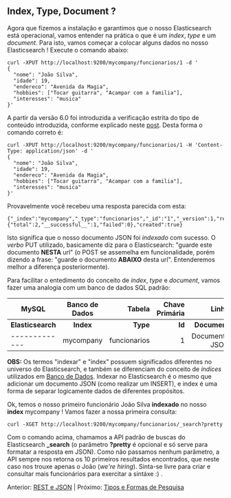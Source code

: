 ## Index, Type, Document ?

Agora que fizemos a instalação e garantimos que o nosso Elasticsearch está operacional, vamos entender na prática o que é um _index_, _type_ e um _document_. Para isto, vamos começar a colocar alguns dados no nosso Elasticsearch ! Execute o comando abaixo:

```
curl -XPUT http://localhost:9200/mycompany/funcionarios/1 -d '
{
  "nome": "João Silva",
  "idade": 19,
  "endereco": "Avenida da Magia",
  "hobbies": ["Tocar guitarra", "Acampar com a familia"],
  "interesses": "musica"
}'
```

A partir da versão 6.0 foi introduzida a verificação estrita do tipo de conteúdo introduzida, conforme explicado neste [post](https://www.elastic.co/blog/strict-content-type-checking-for-elasticsearch-rest-requests). Desta forma o comando correto é:

```
curl -XPUT http://localhost:9200/mycompany/funcionarios/1 -H 'Content-Type: application/json' -d '
{
  "nome": "João Silva",
  "idade": 19,
  "endereco": "Avenida da Magia",
  "hobbies": ["Tocar guitarra", "Acampar com a familia"],
  "interesses": "musica"
}'
```

Provavelmente você recebeu uma resposta parecida com esta:

```
{"_index":"mycompany","_type":"funcionarios","_id":"1","_version":1,"result":"created","_shards":{"total":2,"__successful__":1,"failed":0},"created":true}
```

Isto significa que o nosso documento JSON foi _indexado_ com sucesso. O _verbo_ PUT utilizado, basicamente diz para o Elasticsearch: "guarde este documento __NESTA__ url" (o POST se assemelha em funcionalidade, porém dizendo a frase: "guarde o documento __ABAIXO__ desta url". Entenderemos melhor a diferença posteriormente).

Para facilitar o entedimento do conceito de _index_, _type_ e _document_, vamos fazer uma analogia com um banco de dados SQL padrão:

| MySQL        | Banco de Dados | Tabela  | Chave Primária | Linha | Coluna
| ------------- |:-------------:| -----:|-----:|-----:|-----:|
| __Elasticsearch__        | __Index__           | __Type__  | __Id__ | __Document__ | __Field__
| ------------- | mycompany| funcionarios|1|Documento JSON|nome, idade...|


__OBS:__ Os termos "indexar" e "index" possuem significados diferentes no universo do Elasticsearch, e também se diferenciam do conceito de _índices_ utilizados em [Banco de Dados](https://pt.wikipedia.org/wiki/%C3%8Dndice_(estruturas_de_dados)). Indexar no Elasticsearch é o mesmo que adicionar um documento JSON (como realizar um INSERT), e index é uma forma de separar logicamente dados de diferentes propósitos.

Ok, temos o nosso primeiro funcionário João Silva __indexado__ no nosso __index__ mycompany ! Vamos fazer a nossa primeira consulta:

```
curl -XGET http://localhost:9200/mycompany/funcionarios/_search?pretty
```

Com o comando acima, chamamos a API padrão de buscas do Elasticsearch **_search** (o parâmetro __?pretty__ é opcional e só serve para formatar a resposta em JSON). Como não passamos nenhum parâmetro, a API sempre nos retorna os 10 primeiros resultados encontrados, que neste caso nos trouxe apenas o João (_we're hiring_). Sinta-se livre para criar e consultar mais funcionários para exercitar a sintáxe :) .

Anterior: [REST e JSON](/pages/rest_json.md) | Próximo: [Tipos e Formas de Pesquisa](/pages/types_forms.md)
